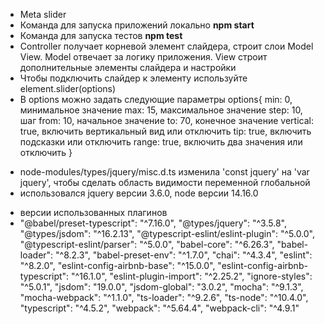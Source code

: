 <ul>
<li>Meta slider</li>
<li>Команда для запуска приложений локально <b>npm start</b></li>
<li>Команда для запуска тестов <b>npm test</b></li>
<li>Controller получает корневой элемент слайдера, строит слои Model View. Model отвечает за логику приложения. View строит дополнительные элементы слайдера и настройки</li>
<li>Чтобы подключить слайдер к элементу используйте element.slider(options)</li>
<li>В options можно задать следующие параметры options{    
    min: 0, минимальное значение
    max: 15, максимальное значение
    step: 10, шаг
    from: 10, начальное значение
    to: 70, конечное значение
    vertical: true, включить вертикальный вид или отключить
    tip: true, включить подсказки или отключить
    range: true, включить два значения или отключить
  }</li>
</ul>

<ul>
  <li>node-modules/types/jquery/misc.d.ts изменила 'const jquery' на 'var jquery', чтобы сделать область видимости переменной глобальной</li>
  <li>использовался jquery версии 3.6.0, node версии 14.16.0</li>
</ul>


<ul>
  <li>версии использованных плагинов</li>
  <li>"@babel/preset-typescript": "^7.16.0",
  "@types/jquery": "^3.5.8",
  "@types/jsdom": "^16.2.13",
  "@typescript-eslint/eslint-plugin": "^5.0.0",
  "@typescript-eslint/parser": "^5.0.0",
  "babel-core": "^6.26.3",
  "babel-loader": "^8.2.3",
  "babel-preset-env": "^1.7.0",
  "chai": "^4.3.4",
  "eslint": "^8.2.0",
  "eslint-config-airbnb-base": "^15.0.0",
  "eslint-config-airbnb-typescript": "^16.1.0",
  "eslint-plugin-import": "^2.25.2",
  "ignore-styles": "^5.0.1",
  "jsdom": "19.0.0",
  "jsdom-global": "3.0.2",
  "mocha": "^9.1.3",
  "mocha-webpack": "^1.1.0",
  "ts-loader": "^9.2.6",
  "ts-node": "^10.4.0",
  "typescript": "^4.5.2",
  "webpack": "^5.64.4",
  "webpack-cli": "^4.9.1"</li>
</ul>


